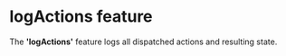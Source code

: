 # logActions feature

The **'logActions'** feature logs all dispatched actions and resulting state.
